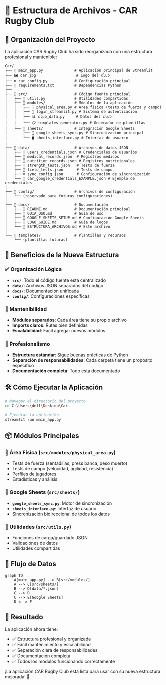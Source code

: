 # 📁 Estructura de Archivos - CAR Rugby Club

## 🎯 Organización del Proyecto

La aplicación CAR Rugby Club ha sido reorganizada con una estructura profesional y mantenible:

```
Car/
├── 📱 main_app.py              # Aplicación principal de Streamlit
├── 🖼️ car.jpg                  # Logo del club
├── ⚙️ car_config.py            # Configuración principal
├── 📄 requirements.txt         # Dependencias Python
├── 
├── 📂 src/                     # Código fuente principal
│   ├── 🔧 utils.py             # Utilidades compartidas
│   ├── 📁 modules/             # Módulos de la aplicación
│   │   ├── 🏥 physical_area.py # Área física (tests de fuerza y campo)
│   │   ├── 🔐 login_streamlit.py # Sistema de autenticación
│   │   ├── 📊 club_data.py     # Datos del club
│   │   └── 📋 templates_generator.py # Generador de plantillas
│   └── 📁 sheets/              # Integración Google Sheets
│       ├── 🔄 google_sheets_sync.py # Sincronización principal
│       └── 🖥️ sheets_interface.py # Interfaz de usuario
│
├── 📂 data/                    # Archivos de datos JSON
│   ├── 👥 users_credentials.json # Credenciales de usuarios
│   ├── 🏥 medical_records.json  # Registros médicos
│   ├── 🍎 nutrition_records.json # Registros nutricionales
│   ├── 💪 strength_tests.json   # Tests de fuerza
│   ├── 🏃 field_tests.json      # Tests de campo
│   ├── ⚙️ sync_config.json      # Configuración de sincronización
│   └── 🔑 car_google_credentials_EXAMPLE.json # Ejemplo de credenciales
│
├── 📂 config/                  # Archivos de configuración
│   └── (reservado para futuras configuraciones)
│
├── 📂 docs/                    # Documentación
│   ├── 📖 README.md            # Documentación principal
│   ├── 📝 GUIA_USO.md          # Guía de uso
│   ├── 🔧 GOOGLE_SHEETS_SETUP.md # Configuración Google Sheets
│   ├── 🎨 LOGO_GUIDE.md        # Guía de logos
│   └── 📁 ESTRUCTURA_ARCHIVOS.md # Este archivo
│
└── 📂 templates/               # Plantillas y recursos
    └── (plantillas futuras)
```

## 🔧 Beneficios de la Nueva Estructura

### ✅ Organización Lógica
- **`src/`**: Todo el código fuente está centralizado
- **`data/`**: Archivos JSON separados del código
- **`docs/`**: Documentación unificada
- **`config/`**: Configuraciones específicas

### 🚀 Mantenibilidad
- **Módulos separados**: Cada área tiene su propio archivo
- **Imports claros**: Rutas bien definidas
- **Escalabilidad**: Fácil agregar nuevos módulos

### 🎯 Profesionalismo
- **Estructura estándar**: Sigue buenas prácticas de Python
- **Separación de responsabilidades**: Cada carpeta tiene un propósito específico
- **Documentación completa**: Todo está documentado

## 🛠️ Cómo Ejecutar la Aplicación

```bash
# Navegar al directorio del proyecto
cd C:\Users\dell\Desktop\Car

# Ejecutar la aplicación
streamlit run main_app.py
```

## 📦 Módulos Principales

### 🏥 Área Física (`src/modules/physical_area.py`)
- Tests de fuerza (sentadillas, press banca, peso muerto)
- Tests de campo (velocidad, agilidad, resistencia)
- Perfiles de jugadores
- Estadísticas y análisis

### 🔄 Google Sheets (`src/sheets/`)
- **`google_sheets_sync.py`**: Motor de sincronización
- **`sheets_interface.py`**: Interfaz de usuario
- Sincronización bidireccional de todos los datos

### 🔧 Utilidades (`src/utils.py`)
- Funciones de carga/guardado JSON
- Validaciones de datos
- Utilidades compartidas

## 🔄 Flujo de Datos

```mermaid
graph TD
    A[main_app.py] --> B[src/modules/]
    A --> C[src/sheets/]
    B --> D[data/*.json]
    C --> D
    C --> E[Google Sheets]
    D <--> E
```

## 🎉 Resultado

La aplicación ahora tiene:
- ✅ Estructura profesional y organizada
- ✅ Fácil mantenimiento y escalabilidad
- ✅ Separación clara de responsabilidades
- ✅ Documentación completa
- ✅ Todos los módulos funcionando correctamente

¡La aplicación CAR Rugby Club está lista para usar con su nueva estructura mejorada! 🚀